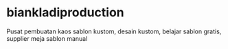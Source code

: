 # biankladiproduction
Pusat pembuatan kaos sablon kustom, desain kustom, belajar sablon gratis, supplier meja sablon manual
